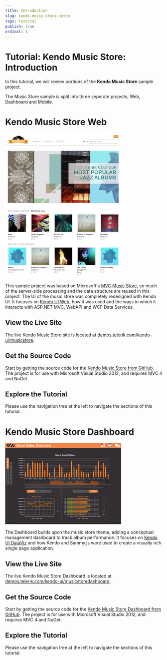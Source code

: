 ```yaml
---
title: Introduction
slug: kendo-music-store-intro
tags: Tutorial
publish: true
ordinal: 1
---
```


# Tutorial: Kendo Music Store: Introduction

In this tutorial, we will review portions of the **Kendo Music Store** sample project.

The Music Store sample is split into three seperate projects; Web, Dashboard and Mobile.

# Kendo Music Store Web

![kendo-music-store-intro-web-screenshot](images/kendo-music-store-intro-web-screenshot.png)

This sample project was based on Microsoft's [MVC Music Store](http://mvcmusicstore.codeplex.com/), so much of the
server-side processing and the data structure are reused in this project.
The UI of the music store was completely redesigned with Kendo UI.
It focuses on [Kendo UI Web](http://www.telerik.com/kendo-ui-web), how it was used and the ways in which it interacts with ASP.NET MVC, WebAPI and WCF Data Services.

## View the Live Site

The live Kendo Music Store site is located at [demos.telerik.com/kendo-ui/musicstore](http://demos.telerik.com/kendo-ui/musicstore).

## Get the Source Code

Start by getting the source code for the [Kendo Music Store from GitHub](https://www.github.com/telerik/kendo-music-store).
The project is for use with Microsoft Visual Studio 2012, and requires MVC 4 and NuGet.

## Explore the Tutorial

Please use the navigation tree at the left to navigate the sections of this tutorial.

# Kendo Music Store Dashboard

![kendo-music-store-intro-dashboard-screenshot](images/kendo-music-store-intro-dashboard-screenshot.png)

The Dashboard builds upon the music store theme, adding a conceptual management dashboard to track album performance.
It focuses on [Kendo UI DataViz](http://www.telerik.com/kendo-ui-dataviz) and how Kendo and Sammy.js were used to create a visually rich single page application.

## View the Live Site

The live Kendo Music Store Dashboard is located at [demos.telerik.com/kendo-ui/musicstoredashboard](http://demos.telerik.com/kendo-ui/musicstoredashboard).

## Get the Source Code

Start by getting the source code for the [Kendo Music Store Dashboard from GitHub](https://www.github.com/telerik/kendo-music-store-dashboard).
The project is for use with Microsoft Visual Studio 2012, and requires MVC 4 and NuGet.

## Explore the Tutorial

Please use the navigation tree at the left to navigate the sections of this tutorial.
